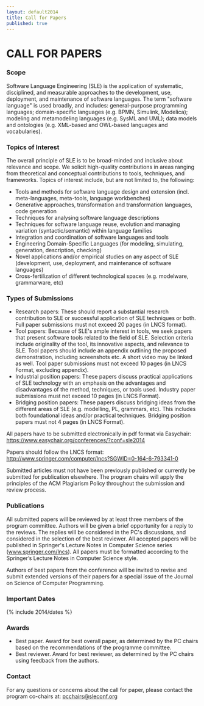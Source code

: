 ```yaml
---
layout: default2014
title: Call for Papers
published: true
---
```


# CALL FOR PAPERS

### Scope

Software Language Engineering (SLE) is the application of systematic,
disciplined, and measurable approaches to the development, use, deployment, and
maintenance of software languages.   The term "software language" is used
broadly, and includes:  general-purpose programming languages; domain-specific
languages (e.g. BPMN, Simulink, Modelica); modeling and metamodeling languages
(e.g. SysML and UML); data models and ontologies (e.g.  XML-based and OWL-based
languages and vocabularies).  

### Topics of Interest

The overall principle of SLE is to be broad-minded and inclusive about relevance and scope.  We solicit high-quality contributions in areas ranging from theoretical and conceptual contributions to tools, techniques, and frameworks. Topics of interest include, but are not limited to, the following:

* Tools and methods for software language design and extension (incl. meta-languages, meta-tools, language workbenches)
* Generative approaches, transformation and transformation languages, code generation
* Techniques for analysing software language descriptions
* Techniques for software language reuse, evolution and managing variation (syntactic/semantic) within language families 
* Integration and coordination of software languages and tools
* Engineering Domain-Specific Languages (for modeling, simulating, generation, description, checking)
* Novel applications and/or empirical studies on any aspect of SLE (development, use, deployment, and maintenance of software languages)
* Cross-fertilization of different technological spaces (e.g. modelware, grammarware, etc)

### Types of Submissions

* Research papers: These should report a substantial research contribution to SLE or successful application of SLE techniques or both. Full paper submissions must not exceed 20 pages (in LNCS format).
* Tool papers: Because of SLE's ample interest in tools, we seek papers that present software tools related to the field of SLE.  Selection criteria include originality of the tool, its innovative aspects, and relevance to SLE.  Tool papers should include an appendix outlining the proposed demonstration, including screenshots etc. A short video may be linked as well.  Tool paper submissions must not exceed 10 pages (in LNCS Format, excluding appendix).
* Industrial position papers: These papers discuss practical applications of SLE technology with an emphasis on the advantages and disadvantages of the method, techniques, or tools used.  Industry paper submissions must not exceed 10 pages (in LNCS Format).
* Bridging position papers: These papers discuss bridging ideas from the different areas of SLE (e.g. modelling, PL, grammars, etc).   This includes both foundational ideas and/or practical techniques.  Bridging position papers must not 4 pages (in LNCS Format).

All papers have to be submitted electronically in pdf format via Easychair: <https://www.easychair.org/conferences/?conf=sle2014>

Papers should follow the LNCS format: <http://www.springer.com/computer/lncs?SGWID=0-164-6-793341-0>

Submitted articles must not have been previously published or currently be submitted for publication elsewhere. The program chairs will apply the principles of the ACM Plagiarism Policy throughout the submission and review process.

### Publications

All submitted papers will be reviewed by at least three members of the program committee. Authors will be given a brief opportunity for a reply to the reviews. The replies will be considered in the PC's discussions, and considered in the selection of the best reviewer. All accepted papers will be published in Springer's Lecture Notes in Computer Science series (www.springer.com/lncs). All papers must be formatted according to the Springer’s Lecture Notes in Computer Science style.

Authors of best papers from the conference will be invited to revise and submit extended versions of their papers for a special issue of the Journal on Science of Computer Programming. 

### Important Dates

{% include 2014/dates %}

### Awards

* Best paper.  Award for best overall paper, as determined by the PC chairs based on the recommendations of the programme committee.
* Best reviewer.  Award for best reviewer, as determined by the PC chairs using feedback from the authors.

### Contact

For any questions or concerns about the call for paper, please contact the program co-chairs at: pcchairs@sleconf.org
